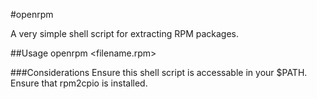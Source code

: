 #openrpm

A very simple shell script for extracting RPM packages.

##Usage
openrpm \<filename.rpm\> 


###Considerations
Ensure this shell script is accessable in your $PATH.
Ensure that rpm2cpio is installed.
